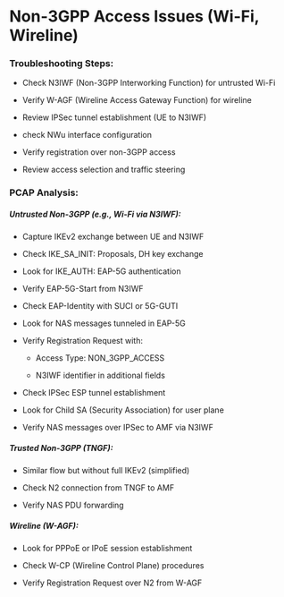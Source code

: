 # Non-3GPP Access Issues (Wi-Fi, Wireline) 

### Troubleshooting Steps: 

- Check N3IWF (Non-3GPP Interworking Function) for untrusted Wi-Fi 

- Verify W-AGF (Wireline Access Gateway Function) for wireline 

- Review IPSec tunnel establishment (UE to N3IWF) 

- check NWu interface configuration 

- Verify registration over non-3GPP access 

- Review access selection and traffic steering 

### PCAP Analysis: 

##### Untrusted Non-3GPP (e.g., Wi-Fi via N3IWF): 

- Capture IKEv2 exchange between UE and N3IWF 

- Check IKE_SA_INIT: Proposals, DH key exchange 

- Look for IKE_AUTH: EAP-5G authentication 

- Verify EAP-5G-Start from N3IWF 

- Check EAP-Identity with SUCI or 5G-GUTI 

- Look for NAS messages tunneled in EAP-5G 

- Verify Registration Request with: 

    - Access Type: NON_3GPP_ACCESS 

    - N3IWF identifier in additional fields 

- Check IPSec ESP tunnel establishment 

- Look for Child SA (Security Association) for user plane 

- Verify NAS messages over IPSec to AMF via N3IWF 

##### Trusted Non-3GPP (TNGF): 

- Similar flow but without full IKEv2 (simplified) 

- Check N2 connection from TNGF to AMF 

- Verify NAS PDU forwarding 

#####   Wireline (W-AGF): 

- Look for PPPoE or IPoE session establishment 

- Check W-CP (Wireline Control Plane) procedures 

- Verify Registration Request over N2 from W-AGF